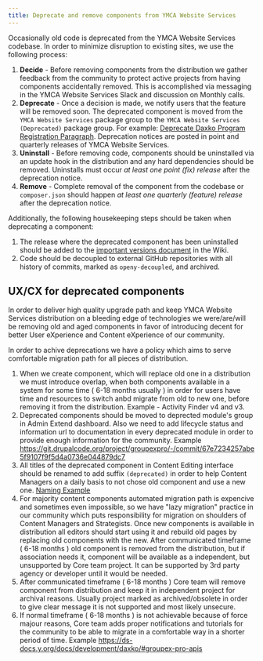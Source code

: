 ```yaml
---
title: Deprecate and remove components from YMCA Website Services
---
```


Occasionally old code is deprecated from the YMCA Website Services codebase. In order to minimize disruption to existing sites, we use the following process:

1. **Decide** -  Before removing components from the distribution we gather feedback from the community to protect active projects from having components accidentally removed. This is accomplished via messaging in the YMCA Website Services Slack and discussion on Monthly calls.
2. **Deprecate** - Once a decision is made, we notify users that the feature will be removed soon. The deprecated component is moved from the `YMCA Website Services` package group to the `YMCA Website Services (Deprecated)` package group. For example: [Deprecate Daxko Program Registration Paragraph](https://github.com/open-y-subprojects/openy_features/pull/15/files). Deprecation notices are posted in point and quarterly releases of YMCA Website Services.
3. **Uninstall** - Before removing code, components should be uninstalled via an update hook in the distribution and any hard dependencies should be removed. Uninstalls must occur _at least one point (fix) release_ after the deprecation notice.
4. **Remove** - Complete removal of the component from the codebase or `composer.json` should happen _at least one quarterly (feature) release_ after the deprecation notice.

Additionally, the following housekeeping steps should be taken when deprecating a component:

1. The release where the deprecated component has been uninstalled should be added to the [important versions document](https://github.com/YCloudYUSA/yusaopeny/wiki/Important-versions-for-upgrade-path) in the Wiki.
2. Code should be decoupled to external GitHub repositories with all history of commits, marked as `openy-decoupled`, and archived.


## UX/CX for deprecated components

In order to deliver high quality upgrade path and keep YMCA Website Services distribution on a bleeding edge of technologies we were/are/will be removing old and aged components in favor of introducing decent for better User eXperience and Content eXperience of our community.

In order to achive deprecations we have a policy which aims to serve comfortable migration path for all pieces of distribution.

1. When we create component, which will replace old one in a distribution we must introduce overlap, when both components available in a system for some time ( 6-18 months usually ) in order for users have time and resources to switch anbd migrate from old to new one, before removing it from the distribution. Example - Activity Finder v4 and v3.
2. Deprecated components should be moved to deprected module's group in Admin Extend dashboard. Also we need to add lifecycle status and information url to documentation in every deprecated module in order to provide enough information for the community. Example https://git.drupalcode.org/project/groupexpro/-/commit/67e7234257abe5f9107f9f5d4a0736e044879dc7
3. All titles of the deprecated component in Content Editing interface should be renamed to add suffix `(deprecated)` in order to help Content Managers on a daily basis to not chose old component and use a new one. [Naming Example](<../../../../../assets/img/deprecated_naming.png>)
4. For majority content components automated migration path is expencive and sometimes even impossible, so we have "lazy migration" practice in our community which puts responsibility for migration on shoulders of Content Managers and Strategists. Once new components is available in distribution all editors should start using it and rebuild old pages by replacing old components with the new. After communicated timeframe ( 6-18 months ) old component is removed from the distribution, but if association needs it, component will be available as a independent, but unsupported by Core team project. It can be supported by 3rd party agency or developer until it would be needed.
5. After communicated timeframe ( 6-18 months ) Core team will remove component from distribution and keep it in independent project for archival reasons. Usually project marked as archived/obsolete in order to give clear message it is not supported and most likely unsecure.
6. If normal timeframe ( 6-18 months ) is not achievable because of force majour reasons, Core team adds proper notifications and tutorials for the community to be able to migrate in a comfortable way in a shorter period of time. Example https://ds-docs.y.org/docs/development/daxko/#groupex-pro-apis
